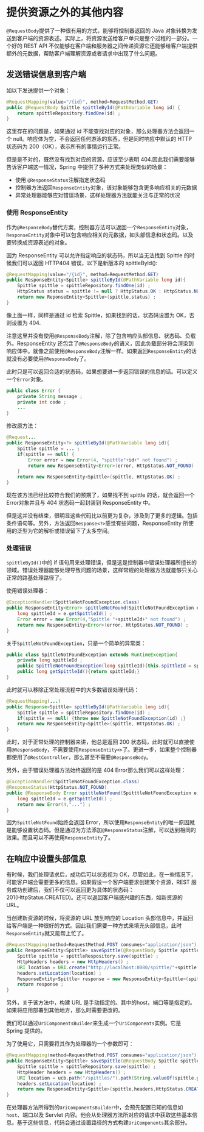 # 提供资源之外的其他内容

`@RequestBody`提供了一种很有用的方式，能够将控制器返回的 Java 对象转换为发送到客户端的资源表述。实际上，将资源发送给客户单只是整个过程的一部分。一个好的 REST API 不仅能够在客户端和服务器之间传递资源它还能够给客户端提供额外的元数据，帮助客户端理解资源或者请求中出现了什么问题。

## 发送错误信息到客户端

如以下发送提供一个对象：
```java
@RequestMapping(value="/{id}", method=RequestMethod.GET) 
public @RequestBody Spittle spittleById(@PathVariable long id) {
    return spittleRepository.findOne(id) ;
}
```

这里存在的问题是，如果通过 id 不能查找对应的对象，那么处理器方法会返回一个 null。响应体为空，不会返回任何游泳的东西，但是同时响应中默认的 HTTP 状态码为 200（OK），表示所有的事情运行正常。

但是是不对的，既然没有找到对应的资源，应该至少表明 404.因此我们需要能够告诉客户端这一情况，Spring 中提供了多种方式来处理类似的场景：
- 使用 `@ResponseStatus`注解指定状态码
- 控制器方法返回`ResponseEntity`对象，该对象能够包含更多响应相关的元数据
- 异常处理器能够应对错误场景，这样处理器方法就能关注与正常的状况

### 使用 ResponseEntity

作为`@ResponseBody`替代方案，控制器方法可以返回一个`ResponseEntity`对象，`ResponseEntity`对象中可以包含响应相关的元数据，如头部信息和状态码。以及要转换成资源表述的对象。

因为 ResponseEntity 可以允许指定响应的状态码，所以当无法找到 Spittle 的时候我们可以返回 HTTP404 错误，以下是新版本的 spittleById():
```Java
@RequestMapping(value="/{id}", method=RequestMethod.GET)
public ResponseEntity<Spittle> spittleById(@PathVariable long id){
    Spittle spittle = spittleRepository.findOne(id) ;
    HttpStatus status = spittle != null ? HttpStatus.OK : HttpStatus.NOT_FOUND ;
    return new ReponseEntity<Spittle>(spittle,status) ;
}
```

像上面一样，同样是通过 id 检索 Spittle，如果找到的话，状态码设置为 OK，否则设置为 404.

注意这里并没有使用`@ResponseBody`注解，除了包含响应头部信息、状态码、负载外。ResponseEntity 还包含了`@ResponseBody`的语义，因此负载部分将会渲染到响应体中。就像之前使用`@ResponseBody`注解一样。如果返回`ResponseEntity`的话就没有必要使用`@ResponseBody`了。

此时只是可以返回合适的状态码，如果想要进一步返回错误的信息的话。可以定义一个`Error`对象。
```java
public class Error {
    private String message ;
    private int code ;
    ...
}
```
修改原方法：
```java
@Request...
public ResponseEntity<?> spittleById(@PathVariable long id){
    Spittle spittle = ... ;
    if(spittle == null) {
        Error error = new Error(4, "spittle"+id+" not found") ;
        return new ResponseEntity<Error>(error, HttpStatus.NOT_FOUND) ;
    }
    return new ResponseEntity<Spittle>(spittle, HttpStatus.OK) ;
}
```

现在该方法已经比较符合我们的预期了，如果找不到 spittle 的话，就会返回一个Error对象并且与 404 状态码一起封装到 ResponseEntity 中。


但是这并没有结束，很明显这些代码比以前更为复杂，涉及到了更多的逻辑。包括条件语句等。另外，方法返回`Response<?>`感觉有些问题，ResponseEntity 所使用的泛型为它的解析或错误留下了太多空间。

### 处理错误

`spittleById()`中的 if 语句用来处理错误，但是这是控制器中错误处理器所擅长的领域。错误处理器能够处理导致问题的场景，这样常规的处理器方法就能够只关心正常的路基处理路径了。

使用错误处理器：
```Java
@ExceptionHandler(SpittleNotFoundException.class)
public ResponseEntity<Error> spittleNotFound(SpittleNotFoundException e) {
    long spittleId = e.getSpittleId() ;
    Error error = new Error(4,"Spittle "+spittleId+" not found") ;
    return new ResponseEntity<Error>(error, HttpStatus.NOT_FOUND) ;
}
```

关于`SpittleNotFoundException`，只是一个简单的异常类：
```java
public class SpittleNotFoundException extends RuntimeException{
    private long spittleId ;
    public SpittleNotFoundException(long spittleId){this.spittleId = spittleId;}
    public long getSpittleId(){return spittleId;}
}
```

此时就可以移除正常处理流程中的大多数错误处理代码：
```java
@RequestMapping(...)
public Response<Spittle> spittleById(@PathVariable long id){
    Spittle spittle = spittleRepository.findOne(id) ;
    if(spittle == null) {throw new SpittleNotFoundException(id) ;}
    return new ResponseEntity<Spittle>(spittle, HttpStatus.OK) ;
}
```

此时，对于正常处理的控制器来讲，他总是返回 200 状态码，此时就可以直接使用`@ResponseBody`，不需要使用`ResponseEntity<>`了。更进一步，如果整个控制器都使用了`@RestController`，那么甚至不需要`@ResponseBody`。

另外，由于错误处理器方法始终返回的是 404 Error那么我们可以这样处理：
```java
@ExceptionHandler(SpittleNotFoundException.class)
@ResponseStatus(HttpStatus.NOT_FOUND)
public @ResponseBody Error spittleNotFound(SpitttleNotFoundException e){
    long spittleId = e.getSpittleId() ;
    return new Error(4,"...") ;
}
```
因为`SpittleNotFound`始终会返回 Error，所以使用`ResponseEntity`的唯一原因就是能够设置状态码。但是通过为方法添加`@ResponseStatus`注解，可以达到相同的效果。而且可以不再使用`ResponseEntity`了。

## 在响应中设置头部信息

有时候，我们处理请求后，成功后可以状态视为 OK，尽管如此，在一些情况下，可能客户端会需要更多的信息。如果假设一个客户端要求创建某个资源，REST 服务成功创建后，我们不仅可以返回更为具体的状态码：201(HttpStatus.CREATED)。还可以返回客户端感兴趣的东西，如新资源的 URL。

当创建新资源的时候，将资源的 URL 放到响应的 Location 头部信息中，并返回给客户端是一种很好的方式。因此我们需要一种方式来填充头部信息，此时`ResponseEntity`就又能帮上忙了。

```java
@RequestMapping(method=RequestMethod.POST consumes="application/json")
public ResponseEntity<Spittle> saveSpittle(@RequestBody Spittle spittle){
    Spittle spittle = spittleRespository.save(spittle) ;
    HttpHeaders headers = new HttpHeaders() ;
    URI location = URI.create("http://localhost:8080/spittle/"+spittle.getId()) ;
    headers.setLocation(location) ;
    ResponseEntity<Spittle> response = new ResponseEntity<Spittle>(spittle, headers, HttpStatus.CREATED) ;
    return response ;
}
```
另外，关于该方法中，构建 URL 是手动指定的。其中的host，端口等是指定的。如果将应用部署到其他地方，那么时需要更改的。

我们可以通过`UriComponentsBuilder`来生成一个`UriComponents`实例。它是 Spring 提供的。

为了使用它，只需要将其作为处理器的一个参数即可：
```java
@RequestMapping(method=RequestMethod.POST consumes="application/json")
public ResponseEntity<Spittle> saveSpittle(@RequestBody Spittle spittle, UriComponentsBuilder ucb){
    Spittle spittle = spittleRepository.save(spittle) ;
    HttpHeader headers = new HttpHeaders() ;
    URI location = ucb.path("/spittles/").path(String.valueOf(spittle.getId())).build().toUri() ;
    headers.setLocation(location) ;
    return new ResponseEntity<Spittle>(spittle,headers,HttpStatus.CREATED) ;
}
```

在处理器方法所得到的`UriComponentsBuilder`中，会预先配置已知的信息如`host`、端口以及 Servlet 内容。他会从处理器方法所对应的请求中获取这些基本信息。基于这些信息，代码会通过设置路径的方式构建`UriComponents`其余部分。

